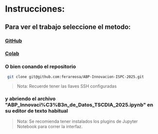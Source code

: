 # Instrucciones:

## Para ver el trabajo seleccione el metodo:

### [GitHub](https://github.com/ferareosa/ABP-Innovacion-ISPC-2025/blob/main/ABP_Innovaci%C3%B3n_de_Datos_TSCDIA_2025.ipynb) 


### [Colab](https://colab.research.google.com/drive/1lt12Tzr4hqq-pNp3bl1Uyr5vruGaA5g-#scrollTo=k2CxPexyyNg0)

### O bien conando el repositorio

```bash
 git clone git@github.com:ferareosa/ABP-Innovacion-ISPC-2025.git
```

> Nota: Recuerde tener las llaves SSH configuradas

### y abriendo el archivo "ABP_Innovaci%C3%B3n_de_Datos_TSCDIA_2025.ipynb" en su editor de texto habitual

> Nota: Se recomienda tener instalados los plugins de Jupyter Notebook para correr la interfaz. 
